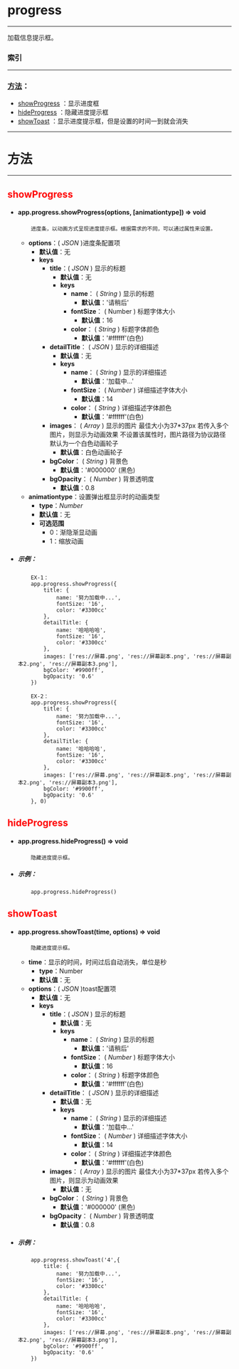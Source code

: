 # progress
***
加载信息提示框。



###	索引
***
###	[方法](#方法)：

*	[showProgress](#showProgress) ：显示进度框
*	[hideProgress](#hideProgress) ：隐藏进度提示框
*	[showToast](#showToast) ：显示进度提示框，但是设置的时间一到就会消失

***
#	<div id="方法">方法</div>
***

## <div id="showProgress"	style="color:red">showProgress</div>
-	####	app.progress.showProgress(options, [animationtype])   ⇒ void
			进度条，以动画方式呈现进度提示框。根据需求的不同，可以通过属性来设置。
	-	**options**：( *JSON* )进度条配置项
		-	**默认值**：无
		-	**keys**
			-	**title**：( *JSON* ) 显示的标题
				-	**默认值**：无
				-	**keys**
					-	**name**： ( *String* ) 显示的标题
						-	**默认值**：'请稍后'
					-	**fontSize**： ( Number ) 标题字体大小
						-	**默认值**：16
					-	**color**： ( *String* ) 标题字体颜色
						-	**默认值**：'#ffffff'(白色)
			-	**detailTitle**： ( *JSON* ) 显示的详细描述
				-	**默认值**：无
				-	**keys**
					-	**name**： ( *String* ) 显示的详细描述
						-	**默认值**：'加载中...'
					-	**fontSize**： ( *Number* ) 详细描述字体大小
						-	**默认值**：14
					-	**color**： ( *String* ) 详细描述字体颜色
						-	**默认值**：'#ffffff'(白色)
			-	**images**： ( *Array* ) 显示的图片 最佳大小为37*37px 若传入多个图片，则显示为动画效果 不设置该属性时，图片路径为协议路径 默认为一个白色动画轮子
				-	**默认值**：白色动画轮子
			-	**bgColor**： ( *String*  ) 背景色
				-	**默认值**：'#000000' (黑色)
			-	**bgOpacity**： ( *Number* ) 背景透明度
				-	**默认值**：0.8
	-	**animationtype**：设置弹出框显示时的动画类型
		-	**type**：*Number*
		-	**默认值**：无
		-	**可选范围**
			-	0：渐隐渐显动画
			-	1：缩放动画

-	#####	示例：

			EX-1：
			app.progress.showProgress({
			    title: {
			        name: '努力加载中...',
			        fontSize: '16',
			        color: '#3300cc'
			    },
			    detailTitle: {
			        name: '哈哈哈哈',
			        fontSize: '16',
			        color: '#3300cc'
			    },
			    images: ['res://屏幕.png', 'res://屏幕副本.png', 'res://屏幕副本2.png', 'res://屏幕副本3.png'],
			    bgColor: '#9900ff',
			    bgOpacity: '0.6'
			})
		
			EX-2：
			app.progress.showProgress({
			    title: {
			        name: '努力加载中...',
			        fontSize: '16',
			        color: '#3300cc'
			    },
			    detailTitle: {
			        name: '哈哈哈哈',
			        fontSize: '16',
			        color: '#3300cc'
			    },
			    images: ['res://屏幕.png', 'res://屏幕副本.png', 'res://屏幕副本2.png', 'res://屏幕副本3.png'],
			    bgColor: '#9900ff',
			    bgOpacity: '0.6'
			}, 0)


##	<div id="hideProgress" style="color:red">hideProgress</div>

-	####	app.progress.hideProgress()   ⇒ void
			隐藏进度提示框。

-	#####	示例：

			app.progress.hideProgress()

##	<div id="showToast" style="color:red">showToast</div>

-	####	app.progress.showToast(time, options)   ⇒ void
			隐藏进度提示框。
	-	**time**：显示的时间，时间过后自动消失，单位是秒
		-	**type**：Number
		-	**默认值**：无
	-	**options**：( *JSON* )toast配置项
		-	**默认值**：无
		-	**keys**
			-	**title**：( *JSON* ) 显示的标题
				-	**默认值**：无
				-	**keys**
					-	**name**： ( *String* ) 显示的标题
						-	**默认值**：'请稍后'
					-	**fontSize**： ( *Number* ) 标题字体大小
						-	**默认值**：16
					-	**color**： ( *String* ) 标题字体颜色
						-	**默认值**：'#ffffff'(白色)
			-	**detailTitle**： ( *JSON* ) 显示的详细描述
				-	**默认值**：无
				-	**keys**
					-	**name**： ( *String* ) 显示的详细描述
						-	**默认值**：'加载中...'
					-	**fontSize**： ( *Number* ) 详细描述字体大小
						-	**默认值**：14
					-	**color**： ( *String* ) 详细描述字体颜色
						-	**默认值**：'#ffffff'(白色)
			-	**images**： ( *Array* ) 显示的图片 最佳大小为37*37px 若传入多个图片，则显示为动画效果 
				-	**默认值**：无
			-	**bgColor**： ( *String*  ) 背景色
				-	**默认值**：'#000000' (黑色)
			-	**bgOpacity**： ( *Number* ) 背景透明度
				-	**默认值**：0.8

-	#####	示例：

			app.progress.showToast('4',{
			    title: {
			        name: '努力加载中...',
			        fontSize: '16',
			        color: '#3300cc'
			    },
			    detailTitle: {
			        name: '哈哈哈哈',
			        fontSize: '16',
			        color: '#3300cc'
			    },
			    images: ['res://屏幕.png', 'res://屏幕副本.png', 'res://屏幕副本2.png', 'res://屏幕副本3.png'],
			    bgColor: '#9900ff',
			    bgOpacity: '0.6'
			})
